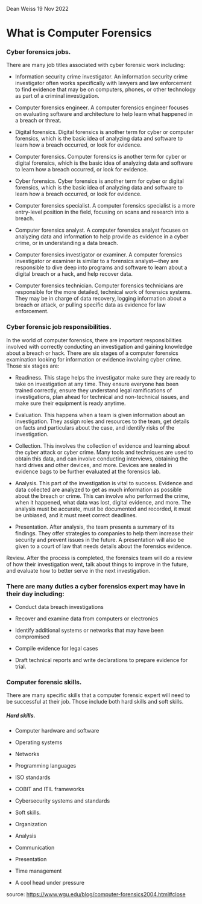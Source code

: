 Dean Weiss 
19 Nov 2022

# What is Computer Forensics

### Cyber forensics jobs.
There are many job titles associated with cyber forensic work including:

- Information security crime investigator. An information security crime investigator often works specifically with lawyers and law enforcement to find evidence that may be on computers, phones, or other technology as part of a criminal investigation.

- Computer forensics engineer. A computer forensics engineer focuses on evaluating software and architecture to help learn what happened in a breach or threat.

- Digital forensics. Digital forensics is another term for cyber or computer forensics, which is the basic idea of analyzing data and software to learn how a breach occurred, or look for evidence. 

- Computer forensics. Computer forensics is another term for cyber or digital forensics, which is the basic idea of analyzing data and software to learn how a breach occurred, or look for evidence.

- Cyber forensics. Cyber forensics is another term for cyber or digital forensics, which is the basic idea of analyzing data and software to learn how a breach occurred, or look for evidence.

- Computer forensics specialist. A computer forensics specialist is a more entry-level position in the field, focusing on scans and research into a breach.

- Computer forensics analyst. A computer forensics analyst focuses on analyzing data and information to help provide as evidence in a cyber crime, or in understanding a data breach. 

- Computer forensics investigator or examiner. A computer forensics investigator or examiner is similar to a forensics analyst—they are responsible to dive deep into programs and software to learn about a digital breach or a hack, and help recover data.

- Computer forensics technician. Computer forensics technicians are responsible for the more detailed, technical work of forensics systems. They may be in charge of data recovery, logging information about a breach or attack, or pulling specific data as evidence for law enforcement. 

### Cyber forensic job responsibilities.

In the world of computer forensics, there are important responsibilities involved with correctly conducting an investigation and gaining knowledge about a breach or hack. There are six stages of a computer forensics examination looking for information or evidence involving cyber crime. Those six stages are: 

- Readiness. This stage helps the investigator make sure they are ready to take on investigation at any time. They ensure everyone has been trained correctly, ensure they understand legal ramifications of investigations, plan ahead for technical and non-technical issues, and make sure their equipment is ready anytime. 

- Evaluation. This happens when a team is given information about an investigation. They assign roles and resources to the team, get details on facts and particulars about the case, and identify risks of the investigation. 

- Collection. This involves the collection of evidence and learning about the cyber attack or cyber crime. Many tools and techniques are used to obtain this data, and can involve conducting interviews, obtaining the hard drives and other devices, and more. Devices are sealed in evidence bags to be further evaluated at the forensics lab. 

- Analysis. This part of the investigation is vital to success. Evidence and data collected are analyzed to get as much information as possible about the breach or crime. This can involve who performed the crime, when it happened, what data was lost, digital evidence, and more. The analysis must be accurate, must be documented and recorded, it must be unbiased, and it must meet correct deadlines. 

- Presentation. After analysis, the team presents a summary of its findings. They offer strategies to companies to help them increase their security and prevent issues in the future. A presentation will also be given to a court of law that needs details about the forensics evidence. 

Review. After the process is completed, the forensics team will do a review of how their investigation went, talk about things to improve in the future, and evaluate how to better serve in the next investigation.

### There are many duties a cyber forensics expert may have in their day including:

- Conduct data breach investigations

- Recover and examine data from computers or electronics

- Identify additional systems or networks that may have been compromised

- Compile evidence for legal cases

- Draft technical reports and write declarations to prepare evidence for trial.

### Computer forensic skills.

There are many specific skills that a computer forensic expert will need to be successful at their job. Those include both hard skills and soft skills. 

##### Hard skills.

- Computer hardware and software

- Operating systems

- Networks

- Programming languages

- ISO standards

- COBIT and ITIL frameworks

- Cybersecurity systems and standards

- Soft skills.

- Organization

- Analysis

- Communication

- Presentation

- Time management

- A cool head under pressure





source: https://www.wgu.edu/blog/computer-forensics2004.html#close

